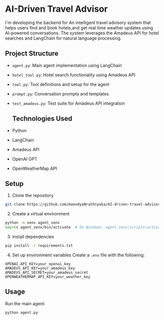 # AI-Driven Travel Advisor

I'm developing the backend for An intelligent travel advisory system that helps users find and book hotels,and get real time weather updates using AI-powered conversations. The system leverages the Amadeus API for hotel searches and LangChain for natural language processing.

## Project Structure

- `agent.py`: Main agent implementation using LangChain
- `hotel_tool.py`: Hotel search functionality using Amadeus API
- `tool.py`: Tool definitions and setup for the agent
- `prompt.py`: Conversation prompts and templates
- `test_amadeus.py`: Test suite for Amadeus API integration

  ## Technologies Used

- Python
- LangChain
- Amadeus API
- OpenAI GPT
- OpenWeatherMap API


## Setup

1. Clone the repository
```bash
git clone https://github.com/manodyaNrathnyaka/AI-driven-travel-advisor.git
```

2. Create a virtual environment
```bash
python -m venv agent_venv
source agent_venv/bin/activate  # On Windows: agent_venv\Scripts\activate
```


3. Install dependencies
```bash
pip install -r requirements.txt
```

4. Set up environment variables
Create a `.env` file with the following:
```
OPENAI_API_KEY=your_openai_key
AMADEUS_API_KEY=your_amadeus_key
AMADEUS_API_SECRET=your_amadeus_secret
OPENWEATHERMAP_API_KEY=your_weather_key
```

## Usage

Run the main agent:
```bash
python agent.py
```

